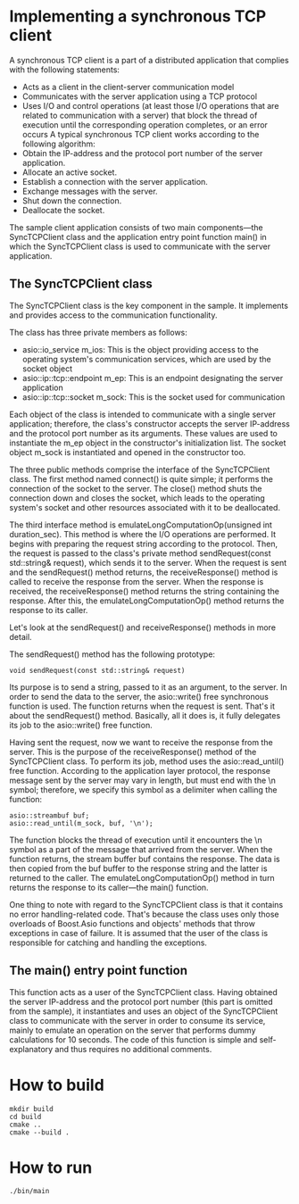 # Implementing a synchronous TCP client

A synchronous TCP client is a part of a distributed application that complies with the following statements:

 - Acts as a client in the client-server communication model
 - Communicates with the server application using a TCP protocol
 - Uses I/O and control operations (at least those I/O operations that are related to communication with a server) that block the thread of execution until the corresponding operation completes, or an error occurs
A typical synchronous TCP client works according to the following algorithm:
 - Obtain the IP-address and the protocol port number of the server application.
 - Allocate an active socket.
 - Establish a connection with the server application.
 - Exchange messages with the server.
 - Shut down the connection.
 - Deallocate the socket.

The sample client application consists of two main components—the SyncTCPClient class and the application entry point function main() in which the SyncTCPClient class is used to communicate with the server application.
## The SyncTCPClient class
The SyncTCPClient class is the key component in the sample. It implements and provides access to the communication functionality.

The class has three private members as follows:

- asio::io_service m_ios: This is the object providing access to the operating system's communication services, which are used by the socket object
- asio::ip::tcp::endpoint m_ep: This is an endpoint designating the server application
- asio::ip::tcp::socket m_sock: This is the socket used for communication

Each object of the class is intended to communicate with a single server application; therefore, the class's constructor accepts the server IP-address and the protocol port number as its arguments. These values are used to instantiate the m_ep object in the constructor's initialization list. The socket object m_sock is instantiated and opened in the constructor too.

The three public methods comprise the interface of the SyncTCPClient class. The first method named connect() is quite simple; it performs the connection of the socket to the server. The close() method shuts the connection down and closes the socket, which leads to the operating system's socket and other resources associated with it to be deallocated.

The third interface method is emulateLongComputationOp(unsigned int duration_sec). This method is where the I/O operations are performed. It begins with preparing the request string according to the protocol. Then, the request is passed to the class's private method sendRequest(const std::string& request), which sends it to the server. When the request is sent and the sendRequest() method returns, the receiveResponse() method is called to receive the response from the server. When the response is received, the receiveResponse() method returns the string containing the response. After this, the emulateLongComputationOp() method returns the response to its caller.

Let's look at the sendRequest() and receiveResponse() methods in more detail.

The sendRequest() method has the following prototype:
```
void sendRequest(const std::string& request)
```
Its purpose is to send a string, passed to it as an argument, to the server. In order to send the data to the server, the asio::write() free synchronous function is used. The function returns when the request is sent. That's it about the sendRequest() method. Basically, all it does is, it fully delegates its job to the asio::write() free function.

Having sent the request, now we want to receive the response from the server. This is the purpose of the receiveResponse() method of the SyncTCPClient class. To perform its job, method uses the asio::read_until() free function. According to the application layer protocol, the response message sent by the server may vary in length, but must end with the \n symbol; therefore, we specify this symbol as a delimiter when calling the function:
```
asio::streambuf buf;
asio::read_until(m_sock, buf, '\n');
```
The function blocks the thread of execution until it encounters the \n symbol as a part of the message that arrived from the server. When the function returns, the stream buffer buf contains the response. The data is then copied from the buf buffer to the response string and the latter is returned to the caller. The emulateLongComputationOp() method in turn returns the response to its caller—the main() function.

One thing to note with regard to the SyncTCPClient class is that it contains no error handling-related code. That's because the class uses only those overloads of Boost.Asio functions and objects' methods that throw exceptions in case of failure. It is assumed that the user of the class is responsible for catching and handling the exceptions.

## The main() entry point function
This function acts as a user of the SyncTCPClient class. Having obtained the server IP-address and the protocol port number (this part is omitted from the sample), it instantiates and uses an object of the SyncTCPClient class to communicate with the server in order to consume its service, mainly to emulate an operation on the server that performs dummy calculations for 10 seconds. The code of this function is simple and self-explanatory and thus requires no additional comments.


# How to build
```
mkdir build
cd build
cmake ..
cmake --build .
```

# How to run
```
./bin/main
```
